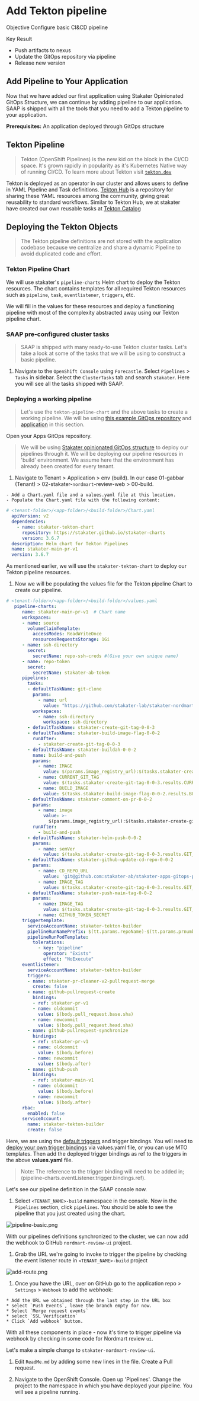 # Add Tekton pipeline

Objective
Configure basic CI&CD pipeline

Key Result

- Push artifacts to nexus
- Update the GitOps repository via pipeline
- Release new version

## Add Pipeline to Your Application

Now that we have added our first application using Stakater Opinionated GitOps Structure, we can continue by adding pipeline to our application.
SAAP is shipped with all the tools that you need to add a Tekton pipeline to your application.

**Prerequisites:**
An application deployed through GitOps structure

## Tekton Pipeline

> Tekton (OpenShift Pipelines) is the new kid on the block in the CI/CD space. It's grown rapidly in popularity as it's Kubernetes Native way of running CI/CD. To learn more about Tekton visit [`tekton.dev`](https://tekton.dev/)

Tekton is deployed as an operator in our cluster and allows users to define in YAML Pipeline and Task definitions. <span style="color:blue;">[Tekton Hub](https://hub.tekton.dev/)</span> is a repository for sharing these YAML resources among the community, giving great reusability to standard workflows.
Similar to Tekton Hub, we at stakater have created our own reusable tasks at [Tekton Catalog](https://github.com/stakater/tekton-catalog/)

## Deploying the Tekton Objects

> The Tekton pipeline definitions are not stored with the application codebase because we centralize and share a dynamic Pipeline to avoid duplicated code and effort.

### Tekton Pipeline Chart

We will use stakater's `pipeline-charts` Helm chart to deploy the Tekton resources. The chart contains templates for all required Tekton resources such as `pipeline`, `task`, `eventlistener`, `triggers`, etc.

We will fill in the values for these resources and deploy a functioning pipeline with most of the complexity abstracted away using our Tekton pipeline chart.

### SAAP pre-configured cluster tasks

> SAAP is shipped with many ready-to-use Tekton cluster tasks. Let's take a look at some of the tasks that we will be using to construct a basic pipeline.

1. Navigate to the `OpenShift Console` using `Forecastle`. Select `Pipelines` > `Tasks` in sidebar. Select the `ClusterTasks` tab and search `stakater`. Here you will see all the tasks shipped with SAAP.

### Deploying a working pipeline

> Let's use the `tekton-pipeline-chart` and the above tasks to create a working pipeline. We will be using [this example GitOps repository](https://github.com/stakater/nordmart-apps-gitops-config) and [application](https://github.com/stakater-lab/stakater-nordmart-review) in this section.

Open your Apps GitOps repository.
  > We will be using [Stakater opinionated GitOps structure](https://docs.stakater.com/saap/for-delivery-engineers/gitops/structure.html) to deploy our pipelines through it. We will be deploying our pipeline resources in 'build' environment. We assume here that the environment has already been created for every tenant.

  1. Navigate to Tenant > Application > env (build). In our case 01-gabbar (Tenant) > 02-stakater-`nordmart`-review-web > 00-build.

    - Add a Chart.yaml file and a values.yaml file at this location.
    - Populate the Chart.yaml file with the following content:

```yaml
# <tenant-folder>/<app-folder>/<build-folder>/Chart.yaml
  apiVersion: v2
  dependencies:
    - name: stakater-tekton-chart
      repository: https://stakater.github.io/stakater-charts
      version: 3.6.7
  description: Helm chart for Tekton Pipelines
  name: stakater-main-pr-v1
  version: 3.6.7
```

As mentioned earlier, we will use the `stakater-tekton-chart` to deploy our Tekton pipeline resources.

  1. Now we will be populating the values file for the Tekton pipeline Chart to create our pipeline.

```yaml
# <tenant-folder>/<app-folder>/<build-folder>/values.yaml
   pipeline-charts:
      name: stakater-main-pr-v1  # Chart name
      workspaces:
      - name: source
        volumeClaimTemplate:
          accessModes: ReadWriteOnce
          resourcesRequestsStorage: 1Gi
      - name: ssh-directory
        secret:
          secretName: repo-ssh-creds #(Give your own unique name)
      - name: repo-token
        secret:
          secretName: stakater-ab-token
      pipelines:
        tasks:
        - defaultTaskName: git-clone
          params:
            - name: url
              value: "https://github.com/stakater-lab/stakater-nordmart-review-web.git"
          workspaces:
            - name: ssh-directory
              workspace: ssh-directory
        - defaultTaskName: stakater-create-git-tag-0-0-3
        - defaultTaskName: stakater-build-image-flag-0-0-2
          runAfter:
            - stakater-create-git-tag-0-0-3
        - defaultTaskName: stakater-buildah-0-0-2
          name: build-and-push
          params:
            - name: IMAGE
              value: $(params.image_registry_url):$(tasks.stakater-create-git-tag-0-0-3.results.GIT_TAG)
            - name: CURRENT_GIT_TAG
              value: $(tasks.stakater-create-git-tag-0-0-3.results.CURRENT_GIT_TAG)
            - name: BUILD_IMAGE
              value: $(tasks.stakater-build-image-flag-0-0-2.results.BUILD_IMAGE)
        - defaultTaskName: stakater-comment-on-pr-0-0-2
          params:
            - name: image
              value: >-
                $(params.image_registry_url):$(tasks.stakater-create-git-tag-0-0-3.results.GIT_TAG)
          runAfter:
            - build-and-push
        - defaultTaskName: stakater-helm-push-0-0-2
          params:
            - name: semVer
              value: $(tasks.stakater-create-git-tag-0-0-3.results.GIT_TAG)
        - defaultTaskName: stakater-github-update-cd-repo-0-0-2
          params:
            - name: CD_REPO_URL
              value: 'git@github.com:stakater-ab/stakater-apps-gitops-prod.git'
            - name: IMAGE_TAG
              value: $(tasks.stakater-create-git-tag-0-0-3.results.GIT_TAG)
        - defaultTaskName: stakater-push-main-tag-0-0-2
          params:
            - name: IMAGE_TAG
              value: $(tasks.stakater-create-git-tag-0-0-3.results.GIT_TAG)
            - name: GITHUB_TOKEN_SECRET
      triggertemplate:
        serviceAccountName: stakater-tekton-builder
        pipelineRunNamePrefix: $(tt.params.repoName)-$(tt.params.prnumberBranch)
        pipelineRunPodTemplate:
          tolerations:
            - key: "pipeline"
              operator: "Exists"
              effect: "NoExecute"
      eventlistener:
        serviceAccountName: stakater-tekton-builder
        triggers:
        - name: stakater-pr-cleaner-v2-pullrequest-merge
          create: false
        - name: github-pullrequest-create
          bindings:
          - ref: stakater-pr-v1
          - name: oldcommit
            value: $(body.pull_request.base.sha)
          - name: newcommit
            value: $(body.pull_request.head.sha)
        - name: github-pullrequest-synchronize
          bindings:
          - ref: stakater-pr-v1
          - name: oldcommit
            value: $(body.before)
          - name: newcommit
            value: $(body.after)
        - name: github-push
          bindings:
          - ref: stakater-main-v1
          - name: oldcommit
            value: $(body.before)
          - name: newcommit
            value: $(body.after)
      rbac:
        enabled: false
      serviceAccount:
        name: stakater-tekton-builder
        create: false
```

Here, we are using the [default triggers](https://github.com/stakater/stakater-tekton-chart/blob/main/stakater-tekton-chart/default-config/triggers.yaml) and trigger bindings. You will need to [deploy your own trigger bindings](https://github.com/stakater/stakater-tekton-chart/blob/085d1ba52175294a21255a27561ac0ebe8621e85/stakater-tekton-chart/values.yaml#L96) via values.yaml file, or you can use MTO templates. Then add the deployed trigger bindings as ref to the triggers in the above **values.yaml** file.

> Note: The reference to the trigger binding will need to be added in; (pipeline-charts.eventListener.trigger.bindings.ref).

Let's see our pipeline definition in the SAAP console now.

  1. Select `<TENANT_NAME>-build` namespace in the console. Now in the `Pipelines` section, click `pipelines`. You should be able to see the pipeline that you just created using the chart.

![pipeline-basic.png](../images/pipeline-basic.png)

With our pipelines definitions synchronized to the cluster, we can now add the webhook to GitHub `nordmart-review-ui` project.

  1. Grab the URL we're going to invoke to trigger the pipeline by checking the event listener route in `<TENANT_NAME>-build` project

![add-route.png](../images/add-route.png)

  1. Once you have the URL, over on GitHub go to the application repo > `Settings` > `Webhook` to add the webhook:

    * Add the URL we obtained through the last step in the URL box
    * select `Push Events`, leave the branch empty for now.
    * Select `Merge request events`
    * select `SSL Verification`
    * Click `Add webhook` button.

With all these components in place - now it's time to trigger pipeline via webhook by checking in some code for Nordmart review `ui`.

Let's make a simple change to `stakater-nordmart-review-ui`.

  1. Edit `ReadMe.md` by adding some new lines in the file. Create a Pull request.

  1. Navigate to the OpenShift Console. Open up 'Pipelines'. Change the project to the namespace in which you have deployed your pipeline. You will see a pipeline running.
